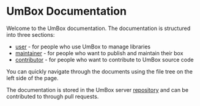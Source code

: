 # UmBox Documentation

Welcome to the UmBox documentation. The documentation is structured into three sections:

- [user](/docs/user/01-installation.md) - for people who use UmBox to manage libraries
- [maintainer](/docs/maintainer/01-getting-started.md) - for people who want to publish and maintain their box
- [contributor](/docs/contributor/01-index.md) - for people who want to contribute to UmBox source code

You can quickly navigate through the documents using the file tree on the left side of the page.

The documentation is stored in the UmBox server
[repository](https://github.com/marekmaskarinec/umboxs) and can be contributed
to through pull requests.
